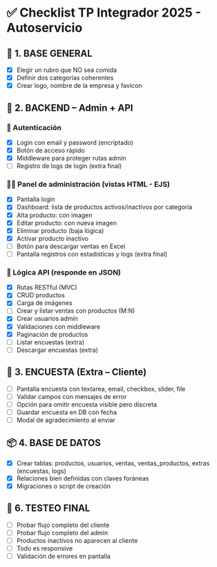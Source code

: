 # ✅ Checklist TP Integrador 2025 - Autoservicio

## 🧱 1. BASE GENERAL

- [X] Elegir un rubro que NO sea comida
- [X] Definir dos categorías coherentes
- [X] Crear logo, nombre de la empresa y favicon

## 🔧 2. BACKEND – Admin + API

### 🔐 Autenticación

- [X] Login con email y password (encriptado)
- [X] Botón de acceso rápido
- [X] Middleware para proteger rutas admin
- [ ] Registro de logs de login (extra final)

### 👨‍💼 Panel de administración (vistas HTML - EJS)

- [X] Pantalla login
- [X] Dashboard: lista de productos activos/inactivos por categoría
- [X] Alta producto: con imagen
- [X] Editar producto: con nueva imagen
- [X] Eliminar producto (baja lógica)
- [X] Activar producto inactivo
- [ ] Botón para descargar ventas en Excel
- [ ] Pantalla registros con estadísticas y logs (extra final)

### 🧠 Lógica API (responde en JSON)

- [X] Rutas RESTful (MVC)
- [X] CRUD productos
- [X] Carga de imágenes
- [ ] Crear y listar ventas con productos (M:N)
- [X] Crear usuarios admin
- [X] Validaciones con middleware
- [X] Paginación de productos
- [ ] Listar encuestas (extra)
- [ ] Descargar encuestas (extra)

## 📝 3. ENCUESTA (Extra – Cliente)

- [ ] Pantalla encuesta con textarea, email, checkbox, slider, file
- [ ] Validar campos con mensajes de error
- [ ] Opción para omitir encuesta visible pero discreta
- [ ] Guardar encuesta en DB con fecha
- [ ] Modal de agradecimiento al enviar

## 📦 4. BASE DE DATOS

- [X] Crear tablas: productos, usuarios, ventas, ventas_productos, extras (encuestas, logs)
- [X] Relaciones bien definidas con claves foráneas
- [X] Migraciones o script de creación

## 🔁 6. TESTEO FINAL

- [ ] Probar flujo completo del cliente
- [ ] Probar flujo completo del admin
- [ ] Productos inactivos no aparecen al cliente
- [ ] Todo es responsive
- [ ] Validación de errores en pantalla

